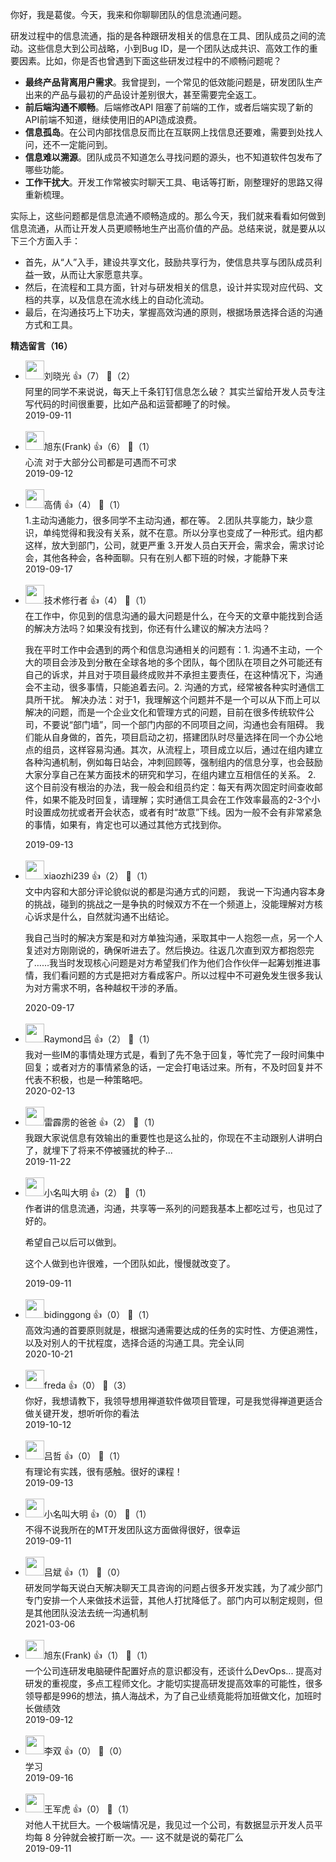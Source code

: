 你好，我是葛俊。今天，我来和你聊聊团队的信息流通问题。

研发过程中的信息流通，指的是各种跟研发相关的信息在工具、团队成员之间的流动。这些信息大到公司战略，小到Bug ID，是一个团队达成共识、高效工作的重要因素。比如，你是否也曾遇到下面这些研发过程中的不顺畅问题呢？

- **最终产品背离用户需求**。我曾提到，一个常见的低效能问题是，研发团队生产出来的产品与最初的产品设计差别很大，甚至需要完全返工。
- **前后端沟通不顺畅**。后端修改API 阻塞了前端的工作，或者后端实现了新的API前端不知道，继续使用旧的API造成浪费。
- **信息孤岛**。在公司内部找信息反而比在互联网上找信息还要难，需要到处找人问，还不一定能问到。
- **信息难以溯源**。团队成员不知道怎么寻找问题的源头，也不知道软件包发布了哪些功能。
- **工作干扰大**。开发工作常被实时聊天工具、电话等打断，刚整理好的思路又得重新梳理。

实际上，这些问题都是信息流通不顺畅造成的。那么今天，我们就来看看如何做到信息流通，从而让开发人员更顺畅地生产出高价值的产品。总结来说，就是要从以下三个方面入手：

- 首先，从“人”入手，建设共享文化，鼓励共享行为，使信息共享与团队成员利益一致，从而让大家愿意共享。
- 然后，在流程和工具方面，针对与研发相关的信息，设计并实现对应代码、文档的共享，以及信息在流水线上的自动化流动。
- 最后，在沟通技巧上下功夫，掌握高效沟通的原则，根据场景选择合适的沟通方式和工具。
<div><strong>精选留言（16）</strong></div><ul>
<li><img src="https://static001.geekbang.org/account/avatar/00/11/6e/8d/e07c8b7c.jpg" width="30px"><span>刘晓光</span> 👍（7） 💬（2）<div>阿里的同学不来说说，每天上千条钉钉信息怎么破？
其实兰留给开发人员专注写代码的时间很重要，比如产品和运营都睡了的时候。</div>2019-09-11</li><br/><li><img src="https://static001.geekbang.org/account/avatar/00/0f/a1/e6/50da1b2d.jpg" width="30px"><span>旭东(Frank)</span> 👍（6） 💬（1）<div>心流 对于大部分公司都是可遇而不可求</div>2019-09-12</li><br/><li><img src="https://static001.geekbang.org/account/avatar/00/11/ca/8d/4ebf66a6.jpg" width="30px"><span>高倩</span> 👍（4） 💬（1）<div>1.主动沟通能力，很多同学不主动沟通，都在等。
2.团队共享能力，缺少意识，单纯觉得和我没有关系，就不在意。所以分享也变成了一种形式。组内都这样，放大到部门，公司，就更严重
3.开发人员白天开会，需求会，需求讨论会，其他各种会，各种面聊。只有在别人都下班的时候，才能静下来
</div>2019-09-17</li><br/><li><img src="https://static001.geekbang.org/account/avatar/00/0f/75/9b/611e74ab.jpg" width="30px"><span>技术修行者</span> 👍（4） 💬（1）<div>在工作中，你见到的信息沟通的最大问题是什么，在今天的文章中能找到合适的解决方法吗？如果没有找到，你还有什么建议的解决方法吗？

我在平时工作中会遇到的两个和信息沟通相关的问题有：1. 沟通不主动，一个大的项目会涉及到分散在全球各地的多个团队，每个团队在项目之外可能还有自己的诉求，并且对于项目最终成败并不承担主要责任，在这种情况下，沟通会不主动，很多事情，只能追着去问。2. 沟通的方式，经常被各种实时通信工具所干扰。
解决办法：对于1，我理解这个问题并不是一个可以从下而上可以解决的问题，而是一个企业文化和管理方式的问题，目前在很多传统软件公司，不要说“部门墙”，同一个部门内部的不同项目之间，沟通也会有阻碍。
我们能从自身做的，首先，项目启动之初，搭建团队时尽量选择在同一个办公地点的组员，这样容易沟通。其次，从流程上，项目成立以后，通过在组内建立各种沟通机制，例如每日站会，冲刺回顾等，强制组内的信息分享，也会鼓励大家分享自己在某方面技术的研究和学习，在组内建立互相信任的关系。
2. 这个目前没有根治的办法，我一般会和组员约定：每天有两次固定时间查收邮件，如果不能及时回复，请理解；实时通信工具会在工作效率最高的2-3个小时设置成勿扰或者开会状态，或者有时“故意”下线。因为一般不会有非常紧急的事情，如果有，肯定也可以通过其他方式找到你。</div>2019-09-13</li><br/><li><img src="https://static001.geekbang.org/account/avatar/00/1f/50/dc/e8270e4f.jpg" width="30px"><span>xiaozhi239</span> 👍（2） 💬（1）<div>文中内容和大部分评论貌似说的都是沟通方式的问题， 我说一下沟通内容本身的挑战，碰到的挑战之一是争执的时候双方不在一个频道上，没能理解对方核心诉求是什么，自然就沟通不出结论。

我自己当时的解决方案是和对方单独沟通，采取其中一人抱怨一点，另一个人复述对方刚刚说的，确保听进去了。然后换边。往返几次直到双方都抱怨完了……我当时发现核心问题是对方希望我们作为他们合作伙伴一起筹划推进事情，我们看问题的方式是把对方看成客户。所以过程中不可避免发生很多我认为对方需求不明，各种越权干涉的矛盾。</div>2020-09-17</li><br/><li><img src="https://static001.geekbang.org/account/avatar/00/18/22/97/7a1c4031.jpg" width="30px"><span>Raymond吕</span> 👍（2） 💬（1）<div>我对一些IM的事情处理方式是，看到了先不急于回复，等忙完了一段时间集中回复；或者对方的事情紧急的话，一定会打电话过来。所有，不及时回复并不代表不积极，也是一种策略吧。</div>2020-02-13</li><br/><li><img src="https://static001.geekbang.org/account/avatar/00/11/15/02/66f65388.jpg" width="30px"><span>雷霹雳的爸爸</span> 👍（2） 💬（1）<div>我跟大家说信息有效输出的重要性也是这么扯的，你现在不主动跟别人讲明白了，就埋下了将来不停被骚扰的种子...</div>2019-11-22</li><br/><li><img src="https://static001.geekbang.org/account/avatar/00/11/3b/65/203298ce.jpg" width="30px"><span>小名叫大明</span> 👍（2） 💬（1）<div>作者讲的信息流通，沟通，共享等一系列的问题我基本上都吃过亏，也见过了好的。 

希望自己以后可以做到。 

这个人做到也许很难，一个团队如此，慢慢就改变了。</div>2019-09-11</li><br/><li><img src="https://static001.geekbang.org/account/avatar/00/1c/f9/36/f44b633e.jpg" width="30px"><span>bidinggong</span> 👍（0） 💬（1）<div>高效沟通的首要原则就是，根据沟通需要达成的任务的实时性、方便追溯性，以及对别人的干扰程度，选择合适的沟通工具。完全认同</div>2020-10-21</li><br/><li><img src="https://static001.geekbang.org/account/avatar/00/10/b2/27/c9ab10ae.jpg" width="30px"><span>freda</span> 👍（0） 💬（3）<div>你好，我想请教下，我领导想用禅道软件做项目管理，可是我觉得禅道更适合做关键开发，想听听你的看法</div>2019-10-12</li><br/><li><img src="https://static001.geekbang.org/account/avatar/00/11/0f/90/1dc1c940.jpg" width="30px"><span>吕哲</span> 👍（0） 💬（1）<div>有理论有实践，很有感触。很好的课程！</div>2019-09-13</li><br/><li><img src="https://static001.geekbang.org/account/avatar/00/11/3b/65/203298ce.jpg" width="30px"><span>小名叫大明</span> 👍（0） 💬（1）<div>不得不说我所在的MT开发团队这方面做得很好，很幸运</div>2019-09-11</li><br/><li><img src="https://static001.geekbang.org/account/avatar/00/19/22/8d/e14d1902.jpg" width="30px"><span>吕斌</span> 👍（1） 💬（0）<div>研发同学每天说白天解决聊天工具咨询的问题占很多开发实践，为了减少部门专门安排一个人来做技术运营，其他人打扰降低了。部门内可以制定规则，但是其他团队没法去统一沟通机制</div>2021-03-06</li><br/><li><img src="https://static001.geekbang.org/account/avatar/00/0f/a1/e6/50da1b2d.jpg" width="30px"><span>旭东(Frank)</span> 👍（1） 💬（1）<div>一个公司连研发电脑硬件配置好点的意识都没有，还谈什么DevOps...
提高对研发的重视度，多点工程师文化。才能切实提高研发提高效率的可能性，很多领导都是996的想法，搞人海战术，为了自己业绩竟能将加班做文化，加班时长做绩效</div>2019-09-12</li><br/><li><img src="https://static001.geekbang.org/account/avatar/00/10/38/cf/f2c7d021.jpg" width="30px"><span>李双</span> 👍（0） 💬（0）<div>学习</div>2019-09-16</li><br/><li><img src="https://static001.geekbang.org/account/avatar/00/10/14/a6/881c8a51.jpg" width="30px"><span>王军虎</span> 👍（0） 💬（1）<div>对他人干扰巨大。一个极端情况是，我见过一个公司，有数据显示开发人员平均每 8 分钟就会被打断一次。—- 这不就是说的菊花厂么</div>2019-09-11</li><br/>
</ul>